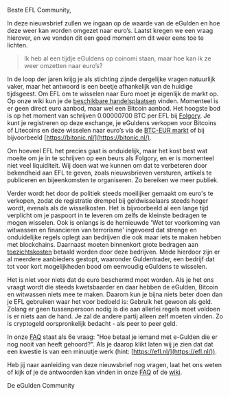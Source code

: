 Beste EFL Community,

In deze nieuwsbrief zullen we ingaan op de waarde van de eGulden en hoe deze weer kan worden omgezet naar euro’s. Laatst 
kregen we een vraag hierover, en we vonden dit een goed moment om dit weer eens toe te lichten.

<blockquote>Ik heb al een tijdje eGuldens op coinomi staan, maar hoe kan ik ze weer omzetten naar euro’s?</blockquote>

In de loop der jaren krijg je als stichting zijnde dergelijke vragen natuurlijk vaker, maar het antwoord is een beetje 
afhankelijk van de huidige tijdsgeest. Om EFL om te wisselen naar Euro moet je eigenlijk de markt op. Op onze wiki kun 
je de [beschikbare handelsplaatsen](https://wiki.egulden.org/index.php?title=Beurzen) vinden. Momenteel is er geen 
direct euro aanbod, maar wel een Bitcoin aanbod. Het hoogste bod is op het moment van schrijven 0.00000700 BTC per EFL 
bij [Folgory](https://folgory.com/trade-crypto/EFL_BTC). Je kunt je registreren op deze exchange, je eGuldens verkopen 
voor Bitcoins of Litecoins en deze wisselen naar euro’s via de [BTC-EUR markt](https://folgory.com/trade-crypto/BTC_EUR) 
of bij bijvoorbeeld [https://bitonic.nl/](https://bitonic.nl/).

Om hoeveel EFL het precies gaat is onduidelijk, maar het kost best wat moeite om je in te schrijven op een beurs als 
Folgory, en er is momenteel niet veel liquiditeit. Wij doen wat we kunnen om dat te verbeteren door bekendheid aan EFL 
te geven, zoals nieuwsbrieven versturen, artikels te publiceren en bijeenkomsten te organiseren. Zo bereiken we meer 
publiek. 

Verder wordt het door de politiek steeds moeilijker gemaakt om euro's te verkopen, zodat de registratie drempel bij 
geldwisselaars steeds hoger wordt, evenals als de wisselkosten. Het is bijvoorbeeld al een lange tijd verplicht om je 
paspoort in te leveren om zelfs de kleinste bedragen te mogen wisselen. Ook is onlangs is de hernieuwde 'Wet ter 
voorkoming van witwassen en financieren van terrorisme' ingevoerd dat strenge en onduidelijke regels oplegt aan 
bedrijven die ook maar iets te maken hebben met blockchains. Daarnaast moeten binnenkort grote bedragen aan 
[toezichtskosten](https://www.dnb.nl/nieuws/dnb-nieuwsbrieven/nieuwsbrief-cryptodienstverleners/nieuwsbrief-aanbieders-van-cryptodiensten-mei-2020/dnb388459.jsp) 
betaald worden door deze bedrijven. Mede hierdoor zijn er al meerdere aanbieders gestopt, waaronder Guldentrader, een 
bedrijf dat tot voor kort mogelijkheden bood om eenvoudig eGuldens te wisselen.

Het is niet voor niets dat de euro beschermd moet worden. Als je het ons vraagt wordt die steeds kwetsbaarder en daar 
hebben de eGulden, Bitcoin en witwassen niets mee te maken. Daarom kun je bijna niets beter doen dan je EFL gebruiken 
waar het voor bedoeld is: Gebruik het gewoon als geld. Zolang er geen tussenpersoon nodig is die aan allerlei regels 
moet voldoen is er niets aan de hand. Je zal de andere partij alleen zelf moeten vinden. Zo is cryptogeld oorspronkelijk 
bedacht - als peer to peer geld. 

In onze [FAQ](https://e-gulden.org/index.php/veel_gestelde_vragen) staat als 6e vraag: "Hoe betaal je iemand met 
e-Gulden die er nog nooit van heeft gehoord?". Als je daarop klikt laten wij je zien dat dat een kwestie is van een 
minuutje werk (hint: [https://efl.nl/](https://efl.nl/)).

Heb jij naar aanleiding van deze nieuwsbrief nog vragen, laat het ons weten of kijk of je de antwoorden kan vinden in 
onze [FAQ](https://e-gulden.org/index.php/veel_gestelde_vragen) of de 
[wiki](https://wiki.egulden.org/index.php?title=Hoofdpagina).

De eGulden Community
